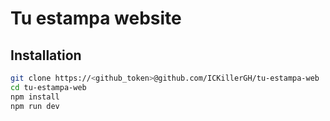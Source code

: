 # Tu estampa website

## Installation

```bash
git clone https://<github_token>@github.com/ICKillerGH/tu-estampa-web
cd tu-estampa-web
npm install
npm run dev
```
